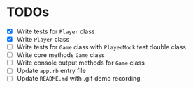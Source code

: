 # TODOs

- [x] Write tests for `Player` class
- [x] Write `Player` class
- [ ] Write tests for `Game` class with `PlayerMock` test double class
- [ ] Write core methods `Game` class
- [ ] Write console output methods for `Game` class
- [ ] Update `app.rb` entry file
- [ ] Update `README.md` with .gif demo recording
